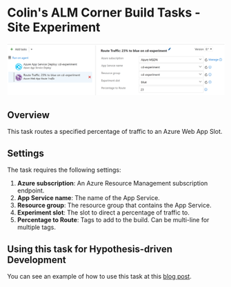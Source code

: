 # Colin's ALM Corner Build Tasks - Site Experiment

![Tag Build/Release Task](../../images/ss_routeTraffic.png)

## Overview
This task routes a specified percentage of traffic to an Azure Web App Slot.

## Settings
The task requires the following settings:

1. **Azure subscription**: An Azure Resource Management subscription endpoint.
1. **App Service name**: The name of the App Service.
1. **Resource group**: The resource group that contains the App Service.
1. **Experiment slot**: The slot to direct a percentage of traffic to.
1. **Percentage to Route**: Tags to add to the build. Can be multi-line for multiple tags.

## Using this task for Hypothesis-driven Development
You can see an example of how to use this task at this [blog post](http://bit.ly/routetraf).